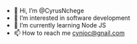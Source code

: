- 👋 Hi, I’m @CyrusNchege
- 👀 I’m interested in software development
- 🌱 I’m currently learning Node JS
- 📫 How to reach me cynjoc@gnail.com


